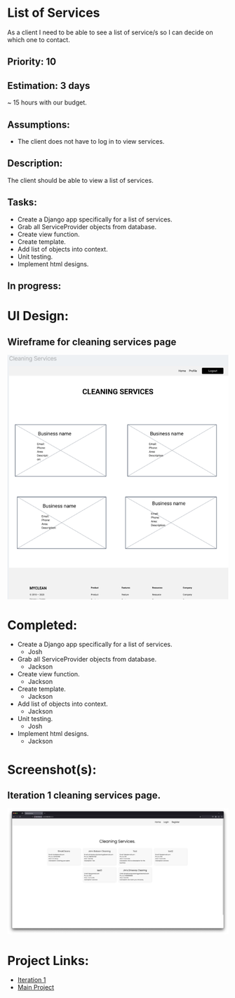 # List of Services
As a client  I need to be able to see a list of service/s so I can decide on which one to contact.

## Priority: 10

## Estimation: 3 days
~ 15 hours with our budget.

## Assumptions:
-  The client does not have to log in to view services.

## Description:
The client should be able to view a list of services.

## Tasks:
- Create a Django app specifically for a list of services.
- Grab all ServiceProvider objects from database.
- Create view function.
- Create template.
- Add list of objects into context.
- Unit testing.
- Implement html designs.

## In progress:


# UI Design:
## Wireframe for cleaning services page
![Wireframe - Cleaing services](../screenshots/iteration1_wireframe_services.png)

# Completed:
- Create a Django app specifically for a list of services.
    - Josh
- Grab all ServiceProvider objects from database.
    - Jackson
- Create view function.
    - Jackson
- Create template.
    - Jackson
- Add list of objects into context.
    - Jackson
- Unit testing.
    - Josh
- Implement html designs.
    - Jackson

# Screenshot(s):
## Iteration 1 cleaning services page.
![Cleaning services](../screenshots/iteration1_services.png)

# Project Links:
- [Iteration 1](../iteration_1.md)
- [Main Project](../../README.md)
